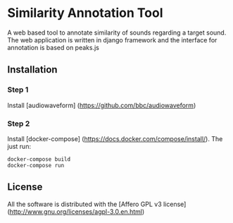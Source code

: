 # Similarity Annotation Tool

A web based tool to annotate similarity of sounds regarding a target sound. 
The web application is written in django framework and the interface for annotation is based on peaks.js

## Installation

### Step 1
Install [audiowaveform] (https://github.com/bbc/audiowaveform)

### Step 2
Install [docker-compose] (https://docs.docker.com/compose/install/). The just run:

    docker-compose build
    docker-compose run

## License
All the software is distributed with the [Affero GPL v3 license] (http://www.gnu.org/licenses/agpl-3.0.en.html)


